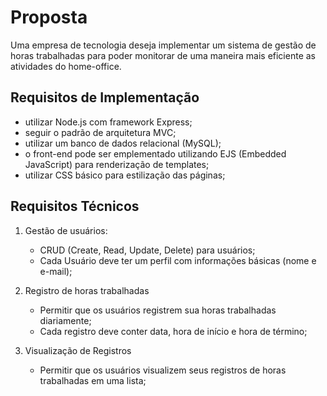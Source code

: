 # Proposta
Uma empresa de tecnologia deseja implementar um sistema de gestão de horas trabalhadas para poder monitorar de uma maneira mais eficiente as atividades do home-office.

## Requisitos de Implementação
- utilizar Node.js com framework Express;
- seguir o padrão de arquitetura MVC;
- utilizar um banco de dados relacional (MySQL);
- o front-end pode ser emplementado utilizando EJS (Embedded JavaScript) para renderização de templates;
- utilizar CSS básico para estilização das páginas;

## Requisitos Técnicos
1. Gestão de usuários:
    - CRUD (Create, Read, Update, Delete) para usuários;
    - Cada Usuário deve ter um perfil com informações básicas (nome e e-mail);

2. Registro de horas trabalhadas
    - Permitir que os usuários registrem sua horas trabalhadas diariamente;
    - Cada registro deve conter data, hora de início e hora de término;

3. Visualização de Registros
    - Permitir que os usuários visualizem seus registros de horas trabalhadas em uma lista;
